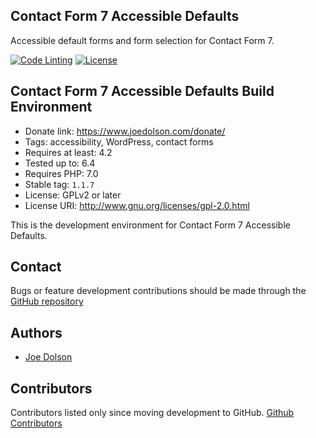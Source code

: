 ## Contact Form 7 Accessible Defaults

Accessible default forms and form selection for Contact Form 7.

[![Code Linting](https://github.com/joedolson/contact-form-7-accessible-defaults/actions/workflows/main.yml/badge.svg)](https://github.com/joedolson/contact-form-7-accessible-defaults/actions/workflows/main.yml) [![License](https://img.shields.io/badge/license-GPL--2.0%2B-green.svg)](https://www.gnu.org/license/gpl-2.0.html)

## Contact Form 7 Accessible Defaults Build Environment

* Donate link: https://www.joedolson.com/donate/
* Tags: accessibility, WordPress, contact forms
* Requires at least: 4.2
* Tested up to: 6.4
* Requires PHP: 7.0
* Stable tag: `1.1.7`
* License: GPLv2 or later
* License URI: http://www.gnu.org/licenses/gpl-2.0.html

This is the development environment for Contact Form 7 Accessible Defaults.

## Contact

Bugs or feature development contributions should be made through the [GitHub repository](https://github.com/joedolson/contact-form-7-accessible-defaults/issues)

## Authors 

* [Joe Dolson](https://www.joedolson.com)

## Contributors

Contributors listed only since moving development to GitHub. [Github Contributors](https://github.com/joedolson/contact-form-7-accessible-defaults/graphs/contributors)